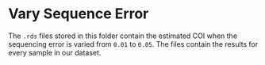 # Vary Sequence Error

The `.rds` files stored in this folder contain the estimated COI when the
sequencing error is varied from `0.01` to `0.05`. The files contain the results
for every sample in our dataset.
